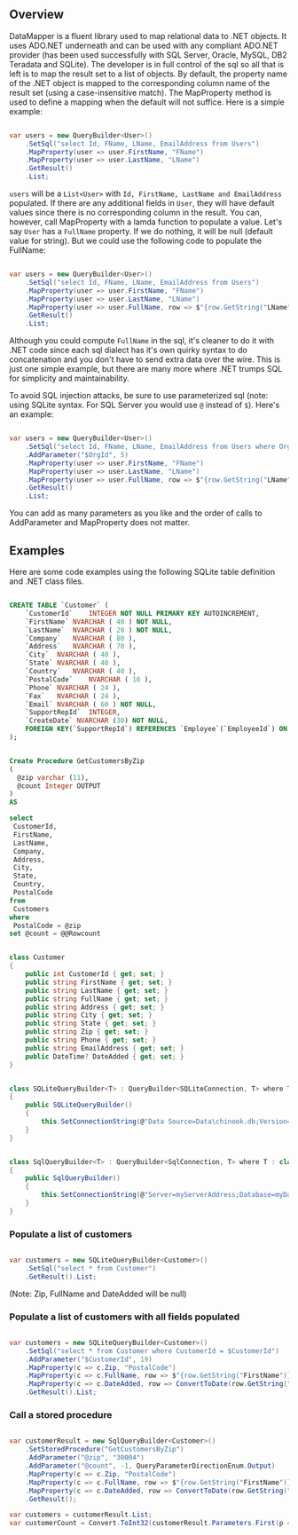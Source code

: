 ## Overview

DataMapper is a fluent library used to map relational data to .NET objects. It uses ADO.NET underneath and can be used with any compliant ADO.NET provider (has been used successfully with SQL Server, Oracle, MySQL, DB2 Teradata and SQLite). The developer is in full control of the sql so all that is left is to map the result set to a list of objects. By default, the property name of the .NET object is mapped to the corresponding column name of the result set (using a case-insensitive match). The MapProperty method is used to define a mapping when the default will not suffice. Here is a simple example:

```csharp

var users = new QueryBuilder<User>()
    .SetSql("select Id, FName, LName, EmailAddress from Users")
    .MapProperty(user => user.FirstName, "FName")
    .MapProperty(user => user.LastName, "LName")
    .GetResult()
    .List;

```

```users``` will be a ```List<User>``` with ```Id, FirstName, LastName and EmailAddress``` populated. If there are any additional fields in ```User```, they will have default values since there is no corresponding column in the result. You can, however, call MapProperty with a lamda function to populate a value. Let's say ```User``` has a ```FullName``` property. If we do nothing, it will be null (default value for string). But we could use the following code to populate the FullName:

```csharp

var users = new QueryBuilder<User>()
    .SetSql("select Id, FName, LName, EmailAddress from Users")
    .MapProperty(user => user.FirstName, "FName")
    .MapProperty(user => user.LastName, "LName")
    .MapProperty(user => user.FullName, row => $"{row.GetString("LName")}, {row.GetString("FName")})
    .GetResult()
    .List;

```

Although you could compute ```FullName``` in the sql, it's cleaner to do it with .NET code since each sql dialect has it's own quirky syntax to do concatenation and you don't have to send extra data over the wire. This is just one simple example, but there are many more where .NET trumps SQL for simplicity and maintainability.

To avoid SQL injection attacks, be sure to use parameterized sql (note: using SQLite syntax. For SQL Server you would use ```@``` instead of ```$```). Here's an example:

```csharp

var users = new QueryBuilder<User>()
    .SetSql("select Id, FName, LName, EmailAddress from Users where OrgId = $OrgId")
    .AddParameter("$OrgId", 5)
    .MapProperty(user => user.FirstName, "FName")
    .MapProperty(user => user.LastName, "LName")
    .MapProperty(user => user.FullName, row => $"{row.GetString("LName")}, {row.GetString("FName")})
    .GetResult()
    .List;

```

You can add as many parameters as you like and the order of calls to AddParameter and MapProperty does not matter.

## Examples

Here are some code examples using the following SQLite table definition and .NET class files.

```sql

CREATE TABLE `Customer` (
    `CustomerId`    INTEGER NOT NULL PRIMARY KEY AUTOINCREMENT,
    `FirstName` NVARCHAR ( 40 ) NOT NULL,
    `LastName`  NVARCHAR ( 20 ) NOT NULL,
    `Company`   NVARCHAR ( 80 ),
    `Address`   NVARCHAR ( 70 ),
    `City`  NVARCHAR ( 40 ),
    `State` NVARCHAR ( 40 ),
    `Country`   NVARCHAR ( 40 ),
    `PostalCode`    NVARCHAR ( 10 ),
    `Phone` NVARCHAR ( 24 ),
    `Fax`   NVARCHAR ( 24 ),
    `Email` NVARCHAR ( 60 ) NOT NULL,
    `SupportRepId`  INTEGER,
    `CreateDate` NVARCHAR (30) NOT NULL,
    FOREIGN KEY(`SupportRepId`) REFERENCES `Employee`(`EmployeeId`) ON DELETE NO ACTION ON UPDATE NO ACTION
);

```

```sql

Create Procedure GetCustomersByZip
(
  @zip varchar (11),
  @count Integer OUTPUT
)
AS

select
 CustomerId,
 FirstName,
 LastName,
 Company,
 Address,
 City,
 State,
 Country,
 PostalCode
from
 Customers
where
 PostalCode = @zip
set @count = @@Rowcount

```

```csharp

class Customer
{
    public int CustomerId { get; set; }
    public string FirstName { get; set; }
    public string LastName { get; set; }
    public string FullName { get; set; }
    public string Address { get; set; }
    public string City { get; set; }
    public string State { get; set; }
    public string Zip { get; set; }
    public string Phone { get; set; }
    public string EmailAddress { get; set; }
    public DateTime? DateAdded { get; set; }
}

```

```csharp

class SQLiteQueryBuilder<T> : QueryBuilder<SQLiteConnection, T> where T : class, new()
{
    public SQLiteQueryBuilder()
    {
        this.SetConnectionString(@"Data Source=Data\chinook.db;Version=3;");
    }
}

```

```csharp

class SqlQueryBuilder<T> : QueryBuilder<SqlConnection, T> where T : class, new()
{
    public SqlQueryBuilder()
    {
        this.SetConnectionString(@"Server=myServerAddress;Database=myDataBase;Trusted_Connection=True;");
    }
}

```

### Populate a list of customers

```csharp

var customers = new SQLiteQueryBuilder<Customer>()
    .SetSql("select * from Customer")
    .GetResult().List;

```

(Note: Zip, FullName and DateAdded will be null)

### Populate a list of customers with all fields populated

```csharp

var customers = new SQLiteQueryBuilder<Customer>()
    .SetSql("select * from Customer where CustomerId = $CustomerId")
    .AddParameter("$CustomerId", 19)
    .MapProperty(c => c.Zip, "PostalCode")
    .MapProperty(c => c.FullName, row => $"{row.GetString("FirstName")} {row.GetString("LastName")}")
    .MapProperty(c => c.DateAdded, row => ConvertToDate(row.GetString("CreateDate")))
    .GetResult().List;

```

### Call a stored procedure

```csharp

var customerResult = new SqlQueryBuilder<Customer>()
    .SetStoredProcedure("GetCustomersByZip")
    .AddParameter("@zip", "30004")
    .AddParameter("@count", -1, QueryParameterDirectionEnum.Output)
    .MapProperty(c => c.Zip, "PostalCode")
    .MapProperty(c => c.FullName, row => $"{row.GetString("FirstName")} {row.GetString("LastName")}")
    .MapProperty(c => c.DateAdded, row => ConvertToDate(row.GetString("CreateDate")))
    .GetResult();

var customers = customerResult.List;
var customerCount = Convert.ToInt32(customerResult.Parameters.First(p => p.Name == "@count").Value);

```





